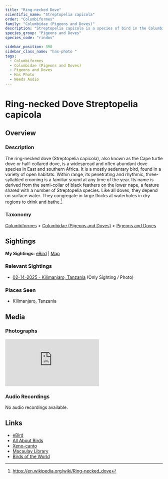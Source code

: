 ```yaml
---
title: "Ring-necked Dove"
scientific_name: "Streptopelia capicola"
order: "Columbiformes"
family: "Columbidae (Pigeons and Doves)"
description: "Streptopelia capicola is a species of bird in the Columbidae (Pigeons and Doves) family. It has been observed 1 times. It has been photographed."
species_group: "Pigeons and Doves"
species_code: "rindov"

sidebar_position: 390
sidebar_class_name: "has-photo "
tags: 
  - Columbiformes
  - Columbidae (Pigeons and Doves)
  - Pigeons and Doves
  - Has Photo
  - Needs Audio
---
```


# Ring-necked Dove <span className='sci_name'>Streptopelia capicola</span>

## Overview

### Description
The ring-necked dove (Streptopelia capicola), also known as the Cape turtle dove or half-collared dove, is a widespread and often abundant dove species in East and southern Africa. It is a mostly sedentary bird, found in a variety of open habitats. Within range, its penetrating and rhythmic, three-syllabled crooning is a familiar sound at any time of the year. Its name is derived from the semi-collar of black feathers on the lower nape, a feature shared with a number of Streptopelia species. Like all doves, they depend on surface water. They congregate in large flocks at waterholes in dry regions to drink and bathe.[^1]

[^1]: https://en.wikipedia.org/wiki/Ring-necked_dove

### Taxonomy
[Columbiformes](/tags/columbiformes) > [Columbidae (Pigeons and Doves)](/tags/columbidae-pigeons-and-doves) > [Pigeons and Doves](/tags/pigeons-and-doves)


## Sightings

**My Sightings:** [eBird](https://ebird.org/lifelist?r=world&time=life&spp=rindov) | [Map](/map?species_code=rindov)

### Relevant Sightings

* [02-14-2025 - Kilimanjaro, Tanzania](https://ebird.org/checklist/S216294004) (Only Sighting / Photo)

### Places Seen

* Kilimanjaro, Tanzania



## Media
### Photographs
<iframe className="photo_iframe horizontal" src="https://macaulaylibrary.org/asset/631549802/embed" frameBorder="0" allowFullScreen></iframe>

### Audio Recordings
No audio recordings available.

## Links
* [eBird](https://ebird.org/species/rindov) 
* [All About Birds](https://www.allaboutbirds.org/guide/rindov) 
* [Xeno-canto](https://www.xeno-canto.org/species/streptopelia-capicola) 
* [Macaulay Library](https://search.macaulaylibrary.org/catalog?taxonCode=rindov&sort=rating_rank_desc)
* [Birds of the World](https://birdsoftheworld.org/bow/species/rindov)
